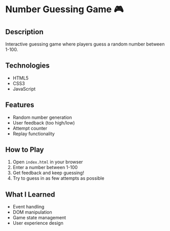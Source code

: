# Number Guessing Game 🎮

## Description
Interactive guessing game where players guess a random number between 1-100.

## Technologies
- HTML5
- CSS3  
- JavaScript

## Features
- Random number generation
- User feedback (too high/low)
- Attempt counter
- Replay functionality

## How to Play
1. Open `index.html` in your browser
2. Enter a number between 1-100
3. Get feedback and keep guessing!
4. Try to guess in as few attempts as possible

## What I Learned
- Event handling
- DOM manipulation
- Game state management
- User experience design
